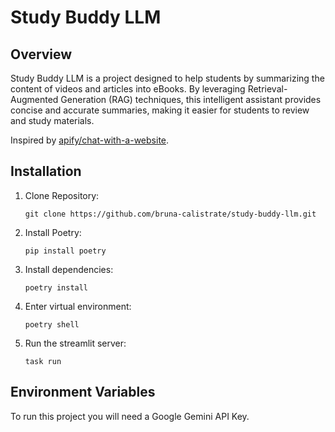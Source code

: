 # Study Buddy LLM

## Overview
Study Buddy LLM is a project designed to help students by summarizing the content of videos and articles into eBooks. By leveraging Retrieval-Augmented Generation (RAG) techniques, this intelligent assistant provides concise and accurate summaries, making it easier for students to review and study materials.

Inspired by [apify/chat-with-a-website](https://github.com/apify/chat-with-a-website/).

## Installation

1. Clone Repository:
    ```
    git clone https://github.com/bruna-calistrate/study-buddy-llm.git
    ```

2. Install Poetry:
    ```
    pip install poetry
    ```
3. Install dependencies:
   ```
   poetry install
   ```

4. Enter virtual environment:
   ```
   poetry shell
   ```
5. Run the streamlit server:
   ```
   task run
   ```

## Environment Variables

To run this project you will need a Google Gemini API Key.
